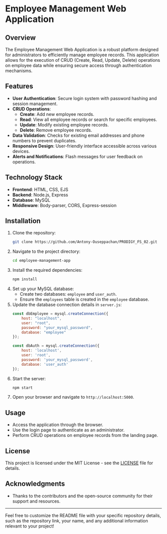 # Employee Management Web Application

## Overview
The Employee Management Web Application is a robust platform designed for administrators to efficiently manage employee records. This application allows for the execution of CRUD (Create, Read, Update, Delete) operations on employee data while ensuring secure access through authentication mechanisms.

## Features
- **User  Authentication**: Secure login system with password hashing and session management.
- **CRUD Operations**:
  - **Create**: Add new employee records.
  - **Read**: View all employee records or search for specific employees.
  - **Update**: Modify existing employee records.
  - **Delete**: Remove employee records.
- **Data Validation**: Checks for existing email addresses and phone numbers to prevent duplicates.
- **Responsive Design**: User-friendly interface accessible across various devices.
- **Alerts and Notifications**: Flash messages for user feedback on operations.

## Technology Stack
- **Frontend**: HTML, CSS, EJS
- **Backend**: Node.js, Express
- **Database**: MySQL
- **Middleware**: Body-parser, CORS, Express-session

## Installation
1. Clone the repository:
   ```bash
   git clone https://github.com/Antony-Ouseppachan/PRODIGY_FS_02.git
   ```
2. Navigate to the project directory:
   ```bash
   cd employee-management-app
   ```
3. Install the required dependencies:
   ```bash
   npm install
   ```
4. Set up your MySQL database:
   - Create two databases: `employee` and `user_auth`.
   - Ensure the `employees` table is created in the `employee` database.
5. Update the database connection details in `server.js`:
   ```javascript
   const dbEmployee = mysql.createConnection({
       host: "localhost",
       user: "root",
       password: "your_mysql_password",
       database: "employee"
   });

   const dbAuth = mysql.createConnection({
       host: 'localhost',
       user: 'root',
       password: 'your_mysql_password',
       database: 'user_auth'
   });
   ```
6. Start the server:
   ```bash
   npm start
   ```
7. Open your browser and navigate to `http://localhost:5000`.

## Usage
- Access the application through the browser.
- Use the login page to authenticate as an administrator.
- Perform CRUD operations on employee records from the landing page.

## License
This project is licensed under the MIT License - see the [LICENSE](LICENSE) file for details.

## Acknowledgments
- Thanks to the contributors and the open-source community for their support and resources.

---

Feel free to customize the README file with your specific repository details, such as the repository link, your name, and any additional information relevant to your project!
